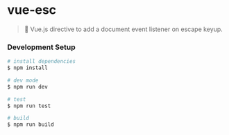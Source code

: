 # vue-esc

> :running: Vue.js directive to add a document event listener on escape keyup.

### Development Setup

```bash
# install dependencies
$ npm install

# dev mode
$ npm run dev

# test
$ npm run test

# build
$ npm run build
```
